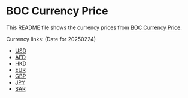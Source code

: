# BOC Currency Price

This README file shows the currency prices from [BOC Currency Price](https://www.boc.cn/sourcedb/whpj/).

Currency links: (Date for 20250224)

- [USD](https://bocurrencyprice.techina.science/BOC_CURRENCY_PRICE/USD/20250224.json)
- [AED](https://bocurrencyprice.techina.science/BOC_CURRENCY_PRICE/AED/20250224.json)
- [HKD](https://bocurrencyprice.techina.science/BOC_CURRENCY_PRICE/HKD/20250224.json)
- [EUR](https://bocurrencyprice.techina.science/BOC_CURRENCY_PRICE/EUR/20250224.json)
- [GBP](https://bocurrencyprice.techina.science/BOC_CURRENCY_PRICE/GBP/20250224.json)
- [JPY](https://bocurrencyprice.techina.science/BOC_CURRENCY_PRICE/JPY/20250224.json)
- [SAR](https://bocurrencyprice.techina.science/BOC_CURRENCY_PRICE/SAR/20250224.json)
